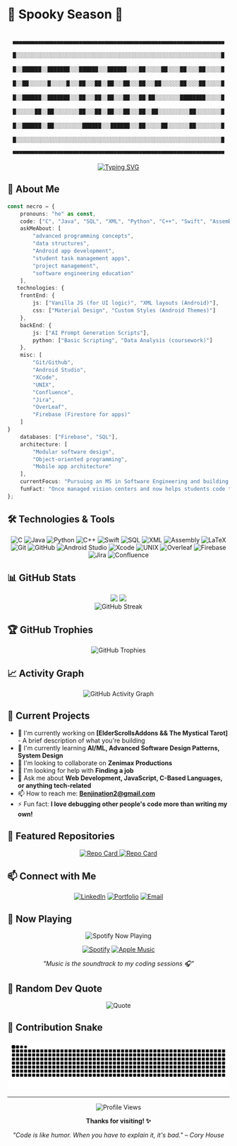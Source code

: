 # 🎃  Spooky Season 👻

<div align="center">

```
    ▄▄▄▄▄▄▄▄▄▄▄▄▄▄▄▄▄▄▄▄▄▄▄▄▄▄▄▄▄▄▄▄▄▄▄▄▄▄▄▄▄▄▄▄▄▄▄▄▄▄▄▄▄▄▄▄▄▄▄▄▄▄▄▄▄▄▄
    █░░░░░░░░░░░░░░░░░░░░░░░░░░░░░░░░░░░░░░░░░░░░░░░░░░░░░░░░░░░░░░░░░█
    █░░██████░░███████░░░██████░░░██████░░░░██░░░░░██░░░░██░░░░██░░░░░█
    █░░██░░░░░░█░░░░░█░░░██░░░██░░██░░░██░░░██░░░██░░░░░░██░░░░██░░░░░█
    █░░██████░░███████░░░██░░░██░░██░░░██░░░██░██░░░░░░░░████████░░░░░█
    █░░░░░░██░░██░░░░░░░░██░░░██░░██░░░██░░░██░░██░░░░░░░░░░██░░░░░░░░█
    █░░██████░░██░░░░░░░░░██████░░░██████░░░██░░░░░██░░░░░░░██░░░░░░░░█
    █░░░░░░░░░░░░░░░░░░░░░░░░░░░░░░░░░░░░░░░░░░░░░░░░░░░░░░░░░░░░░░░░░█
    ▀▀▀▀▀▀▀▀▀▀▀▀▀▀▀▀▀▀▀▀▀▀▀▀▀▀▀▀▀▀▀▀▀▀▀▀▀▀▀▀▀▀▀▀▀▀▀▀▀▀▀▀▀▀▀▀▀▀▀▀▀▀▀▀▀▀▀
```

[![Typing SVG](https://readme-typing-svg.herokuapp.com?font=Creepster&size=25&duration=2000&pause=500&color=FF6600&center=true&vCenter=true&width=600&height=80&lines=Welcome+to+my+spooky+GitHub...+👻;Coding+potions+and+digital+magic+🧪;Trick+or+Treat%3F+I+choose+CODE!+🍭;Brewing+commits+in+my+cauldron+⚗️)](https://git.io/typing-svg)

</div>

## 🚀 About Me

```typescript
const necro = {
    pronouns: "he" as const,
    code: ["C", "Java", "SQL", "XML", "Python", "C++", "Swift", "Assembly", "LaTeX"],
    askMeAbout: [
        "advanced programming concepts",
        "data structures",
        "Android app development",
        "student task management apps",
        "project management",
        "software engineering education"
    ],
   technologies: {
    frontEnd: {
        js: ["Vanilla JS (for UI logic)", "XML layouts (Android)"],
        css: ["Material Design", "Custom Styles (Android Themes)"]
    },
    backEnd: {
        js: ["AI Prompt Generation Scripts"],
        python: ["Basic Scripting", "Data Analysis (coursework)"]
    },
    misc: [
        "Git/Github",
        "Android Studio",
        "XCode",
        "UNIX",
        "Confluence",
        "Jira",
        "OverLeaf",
        "Firebase (Firestore for apps)"
    ]
}
    databases: ["Firebase", "SQL"],
    architecture: [
        "Modular software design",
        "Object-oriented programming",
        "Mobile app architecture"
    ],
    currentFocus: "Pursuing an MS in Software Engineering and building Android and productivity apps.",
    funFact: "Once managed vision centers and now helps students code their own projects!"
};

```

## 🛠️ Technologies & Tools

<div align="center">

  <img src="https://img.shields.io/badge/-C-00599C?style=for-the-badge&logo=c&logoColor=white" alt="C"/>
  <img src="https://img.shields.io/badge/-Java-007396?style=for-the-badge&logo=java&logoColor=white" alt="Java"/>
  <img src="https://img.shields.io/badge/-Python-3776AB?style=for-the-badge&logo=python&logoColor=white" alt="Python"/>
  <img src="https://img.shields.io/badge/-C++-00599C?style=for-the-badge&logo=c%2B%2B&logoColor=white" alt="C++"/>
  <img src="https://img.shields.io/badge/-Swift-FA7343?style=for-the-badge&logo=swift&logoColor=white" alt="Swift"/>
  <img src="https://img.shields.io/badge/-SQL-003B57?style=for-the-badge&logo=postgresql&logoColor=white" alt="SQL"/>
  <img src="https://img.shields.io/badge/-XML-FF6600?style=for-the-badge&logo=xml&logoColor=white" alt="XML"/>
  <img src="https://img.shields.io/badge/-Assembly-6E4C13?style=for-the-badge&logo=gnu&logoColor=white" alt="Assembly"/>
  <img src="https://img.shields.io/badge/-LaTeX-008080?style=for-the-badge&logo=latex&logoColor=white" alt="LaTeX"/>
  <img src="https://img.shields.io/badge/-Git-F05032?style=for-the-badge&logo=git&logoColor=white" alt="Git"/>
  <img src="https://img.shields.io/badge/-GitHub-181717?style=for-the-badge&logo=github&logoColor=white" alt="GitHub"/>
  <img src="https://img.shields.io/badge/-Android%20Studio-3DDC84?style=for-the-badge&logo=android-studio&logoColor=white" alt="Android Studio"/>
  <img src="https://img.shields.io/badge/-Xcode-147EFB?style=for-the-badge&logo=xcode&logoColor=white" alt="Xcode"/>
  <img src="https://img.shields.io/badge/-UNIX-FCC624?style=for-the-badge&logo=linux&logoColor=black" alt="UNIX"/>
  <img src="https://img.shields.io/badge/-Overleaf-47A141?style=for-the-badge&logo=overleaf&logoColor=white" alt="Overleaf"/>
  <img src="https://img.shields.io/badge/-Firebase-FFCA28?style=for-the-badge&logo=firebase&logoColor=black" alt="Firebase"/>
  <img src="https://img.shields.io/badge/-Jira-0052CC?style=for-the-badge&logo=jira&logoColor=white" alt="Jira"/>
  <img src="https://img.shields.io/badge/-Confluence-172B4D?style=for-the-badge&logo=confluence&logoColor=white" alt="Confluence"/>

</div>


## 📊 GitHub Stats

<div align="center">
  <img height="180em" src="https://github-readme-stats.vercel.app/api?username=Benjination&show_icons=true&theme=tokyonight&include_all_commits=true&count_private=true"/>
  <img height="180em" src="https://github-readme-stats.vercel.app/api/top-langs/?username=Benjination&layout=compact&langs_count=7&theme=tokyonight"/>
</div>

<div align="center">
  <img src="https://github-readme-streak-stats.herokuapp.com/?user=Benjination&theme=tokyonight" alt="GitHub Streak" />
</div>

## 🏆 GitHub Trophies

<div align="center">
  <img src="https://github-profile-trophy.vercel.app/?username=Benjination&theme=tokyonight&no-frame=false&no-bg=true&margin-w=4" alt="GitHub Trophies" />
</div>

## 📈 Activity Graph

<div align="center">
  <img src="https://github-readme-activity-graph.vercel.app/graph?username=Benjination&theme=tokyo-night" alt="GitHub Activity Graph" />
</div>

## 🎯 Current Projects

- 🔭 I'm currently working on **[ElderScrollsAddons && The Mystical Tarot]** - A brief description of what you're building
- 🌱 I'm currently learning **AI/ML, Advanced Software Design Patterns, System Design**
- 👯 I'm looking to collaborate on **Zenimax Productions**
- 🤔 I'm looking for help with **Finding a job**
- 💬 Ask me about **Web Development, JavaScript, C-Based Languages, or anything tech-related**
- 📫 How to reach me: **Benjination2@gmail.com**
- ⚡ Fun fact: **I love debugging other people's code more than writing my own!**

## 🌟 Featured Repositories

<div align="center">
  <a href="https://github.com/Benjination/GitHubMod">
    <img src="https://github-readme-stats.vercel.app/api/pin/?username=Benjination&repo=GitHubMod&theme=tokyonight" alt="Repo Card" />
  </a>
  <a href="https://github.com/Benjination/The-Mystical-Tarot">
    <img src="https://github-readme-stats.vercel.app/api/pin/?username=Benjination&repo=The-Mystical-Tarot&theme=tokyonight" alt="Repo Card" />
  </a>
</div>

## 📫 Connect with Me

<div align="center">

[![LinkedIn](https://img.shields.io/badge/-LinkedIn-0077B5?style=for-the-badge&logo=linkedin&logoColor=white)](https://linkedin.com/in/b-niccum)
[![Portfolio](https://img.shields.io/badge/-Portfolio-000000?style=for-the-badge&logo=safari&logoColor=white)](https://benjaminniccum.godaddysites.com)
[![Email](https://img.shields.io/badge/-Email-D14836?style=for-the-badge&logo=gmail&logoColor=white)](mailto:Benjination2@gmail.com)

</div>

## 🎵 Now Playing

<div align="center">

<!-- Once you complete the Spotify setup, replace the URL below with your Vercel app URL -->
![Spotify Now Playing](https://benjination-spotify.vercel.app/api/spotify)

<!-- Fallback badges while setting up -->
[![Spotify](https://img.shields.io/badge/Spotify-1ED760?style=for-the-badge&logo=spotify&logoColor=white)](https://open.spotify.com/user/BennyThePooh)
[![Apple Music](https://img.shields.io/badge/Apple_Music-9933CC?style=for-the-badge&logo=apple-music&logoColor=white)](https://music.apple.com)

*"Music is the soundtrack to my coding sessions 🎧"*

</div>

## 💭 Random Dev Quote

<div align="center">

![Quote](https://quotes-github-readme.vercel.app/api?type=horizontal&theme=tokyonight)

</div>

## 🐍 Contribution Snake

<div align="center">

![Snake animation](https://github.com/Benjination/Benjination/blob/output/github-contribution-grid-snake.svg)

<!--START_SECTION:activity-->
<!--END_SECTION:activity-->

</div>

---

<div align="center">

![Profile Views](https://komarev.com/ghpvc/?username=Benjination&color=blueviolet&style=for-the-badge)

**Thanks for visiting! ✨**

*"Code is like humor. When you have to explain it, it's bad." – Cory House*

</div>
